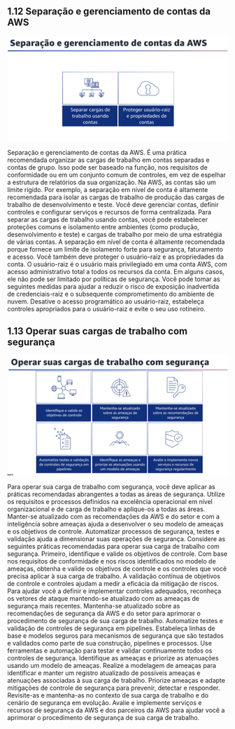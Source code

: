 ## 1.12 Separação e gerenciamento de contas da AWS

![alt text](image-5.png)

Separação e gerenciamento de contas da AWS. É uma prática recomendada organizar as cargas de trabalho em contas separadas e contas de grupo. Isso pode ser baseado na função, nos requisitos de conformidade ou em um conjunto comum de controles, em vez de espelhar a estrutura de relatórios da sua organização. Na AWS, as contas são um limite rígido. Por exemplo, a separação em nível de conta é altamente recomendada para isolar as cargas de trabalho de produção das cargas de trabalho de desenvolvimento e teste. Você deve gerenciar contas, definir controles e configurar serviços e recursos de forma centralizada. Para separar as cargas de trabalho usando contas, você pode estabelecer proteções comuns e isolamento entre ambientes (como produção, desenvolvimento e teste) e cargas de trabalho por meio de uma estratégia de várias contas. A separação em nível de conta é altamente recomendada porque fornece um limite de isolamento forte para segurança, faturamento e acesso. Você também deve proteger o usuário-raiz e as propriedades da conta. O usuário-raiz é o usuário mais privilegiado em uma conta AWS, com acesso administrativo total a todos os recursos da conta. Em alguns casos, ele não pode ser limitado por políticas de segurança. Você pode tomar as seguintes medidas para ajudar a reduzir o risco de exposição inadvertida de credenciais-raiz e o subsequente comprometimento do ambiente de nuvem. Desative o acesso programático ao usuário-raiz, estabeleça controles apropriados para o usuário-raiz e evite o seu uso rotineiro.

## 1.13 Operar suas cargas de trabalho com segurança

![alt text](image-6.png)

Para operar sua carga de trabalho com segurança, você deve aplicar as práticas recomendadas abrangentes a todas as áreas de segurança. Utilize os requisitos e processos definidos na excelência operacional em nível organizacional e de carga de trabalho e aplique-os a todas as áreas. Manter-se atualizado com as recomendações da AWS e do setor e com a inteligência sobre ameaças ajuda a desenvolver o seu modelo de ameaças e os objetivos de controle. Automatizar processos de segurança, testes e validação ajuda a dimensionar suas operações de segurança. Considere as seguintes práticas recomendadas para operar sua carga de trabalho com segurança. Primeiro, identifique e valide os objetivos de controle. Com base nos requisitos de conformidade e nos riscos identificados no modelo de ameaças, obtenha e valide os objetivos de controle e os controles que você precisa aplicar à sua carga de trabalho. A validação contínua de objetivos de controle e controles ajudam a medir a eficácia da mitigação de riscos. Para ajudar você a definir e implementar controles adequados, reconheça os vetores de ataque mantendo-se atualizado com as ameaças de segurança mais recentes. Mantenha-se atualizado sobre as recomendações de segurança da AWS e do setor para aprimorar o procedimento de segurança de sua carga de trabalho. Automatize testes e validação de controles de segurança em pipelines. Estabeleça linhas de base e modelos seguros para mecanismos de segurança que são testados e validados como parte de sua construção, pipelines e processos. Use ferramentas e automação para testar e validar continuamente todos os controles de segurança. Identifique as ameaças e priorize as atenuações usando um modelo de ameaças. Realize a modelagem de ameaças para identificar e manter um registro atualizado de possíveis ameaças e atenuações associadas à sua carga de trabalho. Priorize ameaças e adapte mitigações de controle de segurança para prevenir, detectar e responder. Revisite-as e mantenha-as no contexto de sua carga de trabalho e do cenário de segurança em evolução. Avalie e implemente serviços e recursos de segurança da AWS e dos parceiros da AWS para ajudar você a aprimorar o procedimento de segurança de sua carga de trabalho.
